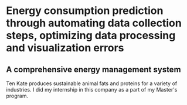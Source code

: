 # Energy consumption prediction through automating data collection steps, optimizing data processing and visualization errors 
## A comprehensive energy management system
Ten Kate produces sustainable animal fats and proteins for a variety of industries. I did my internship in this company as a part of my Master's program.
